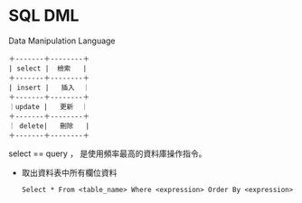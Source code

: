 # SQL DML
Data Manipulation Language

    ＋-------＋--------＋
    | select |  檢索   |
    ＋-------＋--------＋
    | insert |   插入  ｜   
    ＋-------＋--------＋
    ｜update |   更新  ｜
    ＋-------＋--------＋
    ｜ delete|   刪除   |
    ＋-------＋--------＋

select == query ， 是使用頻率最高的資料庫操作指令。

* 取出資料表中所有欄位資料

      Select * From <table_name> Where <expression> Order By <expression>
    
   
